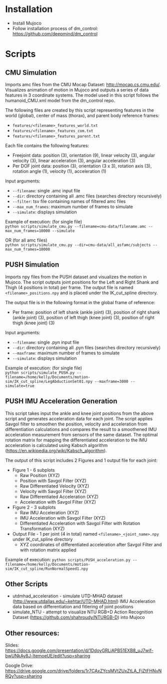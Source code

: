 Installation
=============
* Install Mujoco
* Follow installation process of dm_control: https://github.com/deepmind/dm_control

Scripts
=======
CMU Simulation
--------------
Imports amc files from the CMU Mocap Dataset: http://mocap.cs.cmu.edu/.
Visualizes animation of motion in Mujoco and outputs a series of data features in 3 coordinate systems.
The model used in this script follows the humanoid_CMU.xml model from the dm_control repo.

The following files are created by this script representing features in the world (global), center of mass (thorax), and parent body reference frames:
* `features/<filename>_features_world.txt`
* `features/<filename>_features_com.txt`
* `features/<filename>_features_parent.txt`

Each file contains the following features:
* Freejoint data: position (3), orientation (9), linear velocity (3), angular velocity (3), linear acceleration (3), angular acceleration (3)
* Per DOF joint data: position (3), orientation (3 x 3), rotation axis (3), rotation angle (1), velocity (1), acceleration (1)

Input arguments:
* `--filename`: single .amc input file
* `--dir`: directory containing all .amc files (searches directory recursively)
* `--filter`: tsv file containing names of filtered amc files
* `--max_num_frames`: maximum number of frames to simulate
* `--simulate`: displays simulation

Example of execution:
(for single file)  
`python scripts/simulate_cmu.py --filename=cmu-data/filename.amc --max_num_frames=10000 --simulate`

OR (for all amc files)  
`python scripts/simulate_cmu.py --dir=cmu-data/all_asfamc/subjects --max_num_frames=10000`

PUSH Simulation
---------------
Imports npy files from the PUSH dataset and visualizes the motion in Mujoco.
The script outputs joint positions for the Left and Right Shank and Thigh (4 positions in total) per frame.
The output file is named `<filename>_positions.npy` and is placed under the IK_cut_spline directory.

The output file is in the following format in the global frame of reference:
* Per frame: position of left shank (ankle joint) (3), position of right shank (ankle joint) (3), position of left thigh (knee joint) (3), position of right thigh (knee joint) (3)

Input arguments:
* `--filename`: single .pyn input file
* `--dir`: directory containing all .pyn files (searches directory recursively)
* `--maxframe`: maximum number of frames to simulate
* `--simulate`: displays simulation

Example of execution:
(for single file)  
`python scripts/simulate_PUSH.py --filename=/home/kelly/Documents/motion-sim/IK_cut_spline/LegAbductionSet01.npy --maxframe=3000 --simulate=true`

PUSH IMU Acceleration Generation
--------------------------------
This script takes input the ankle and knee joint positions from the above script and generates acceleration data for each joint.
The script applies Savgol filter to smoothen the position, velocity and acceleration from differentiation calculations and compares the result to a smoothened IMU acceleration measurement from sensors of the same dataset. The optimal rotation matrix for mapping the differentiated acceleration to the IMU acceleration is calculated using Kabsch algorithm (https://en.wikipedia.org/wiki/Kabsch_algorithm).

The output of this script includes 2 Figures and 1 output file for each joint:
* Figure 1 - 6 subplots
    * Raw Position (XYZ)
    * Position with Savgol Filter (XYZ)
    * Raw Differentiated Velocity (XYZ)
    * Velocity with Savgol Filter (XYZ)
    * Raw Differentiated Acceleration (XYZ)
    * Acceleration with Savgol Filter (XYZ)
* Figure 2 - 3 subplots
    * Raw IMU Acceleration (XYZ)
    * IMU Acceleration with Savgol Filter (XYZ)
    * Differentiated Acceleration with Savgol Filter with Rotation Transformation (XYZ)
* Output File - 1 per joint (4 in total) named `<filename>_<joint_name>.npy` under IK_cut_spline directory
    * XYZ coordinates of differentiated acceleration after Savgol Filter and with rotation matrix applied

Example of execution:
`python scripts/PUSH_acceleration.py --filename=/home/kelly/Documents/motion-sim/IK_cut_spline/RunNormalSpeed1.npy`

Other Scripts
-------------
* utdmhad_acceleration - simulate UTD-MHAD dataset (http://www.utdallas.edu/~kehtar/UTD-MHAD.html) IMU Acceleration data based on differentiation and fitlering of joint positions
* simulate_NTU - attempt to visualize NTU RGB+D Action Recognition Dataset (https://github.com/shahroudy/NTURGB-D) into Mujoco



Other resources:
----------------

Slides:
https://docs.google.com/presentation/d/1DdoyGRLiAPB51EXB8_uJ7wif-bwUNkAy8J-ltemoeUE/edit?usp=sharing

Google Drive:
https://drive.google.com/drive/folders/1r7CAxZYcsMVtZUxZtLA_FjZtFHNvNRQy?usp=sharing